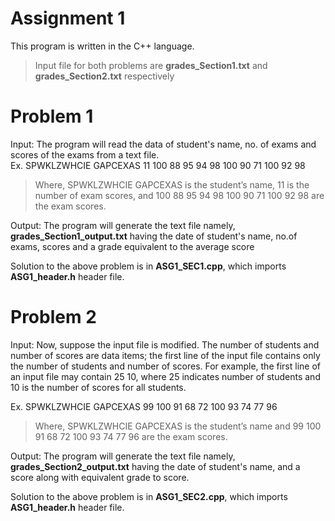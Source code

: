 # Assignment 1
This program is written in the C++ language.
<br>
>Input file for both problems are **grades_Section1.txt** and **grades_Section2.txt** respectively

# Problem 1

Input: The program will read the data of student's name, no. of exams and scores of the exams from a text file.
<br>
Ex. SPWKLZWHCIE GAPCEXAS 11 100 88 95 94 98 100 90 71 100 92 98<br>
>Where,
  SPWKLZWHCIE GAPCEXAS is the student’s name, 11 is the number of exam scores, and
  100 88 95 94 98 100 90 71 100 92 98 are the exam scores.
<!-- 
Which will be converted to an array saperated by a space which look like
["SPWKLZWHCIE", "GAPCEXAS", "11", "100", "88", "95", "94", "98", "100", "90", "71", "100", "92", "98"]

Another function will check that whether the element of the array is a string or a number and will be distribute accordingly.
The first integer value will be consider as a no. of exams and remaining will be the scores of the exam.

The average and a grade will be calculated based on the scores and will be save to a file namely, **grades_Section1_output.txt** -->

Output: The program will generate the text file namely, **grades_Section1_output.txt** having the date of student's name, no.of exams, scores and a grade equivalent to the average score

Solution to the above problem is in **ASG1_SEC1.cpp**, which imports **ASG1_header.h** header file.

# Problem 2

Input: Now, suppose the input file is modified. The number of students and number of scores are data items; the first line of the input file contains only the
number of students and number of scores. For example, the first line of an input file may contain 25 10, where 25 indicates number of students and 10 is the number of scores for all students.
 

Ex. SPWKLZWHCIE GAPCEXAS  99 100 91 68 72 100 93 74 77 96
>Where,
SPWKLZWHCIE GAPCEXAS is the student’s name and
99 100 91 68 72 100 93 74 77 96 are the exam scores.
<!-- 

A 2-D (25* 10)array will store the scores of all students and 
1-D array will store the name of students
Another 1-D array will store the average score according to the exam 
 
Then, the grade was counted according to diffrence of the average score and student's score-->
 
Output: The program will generate the text file namely, **grades_Section2_output.txt** having the date of student's name, and a score along with equivalent grade to score.

Solution to the above problem is in **ASG1_SEC2.cpp**, which imports **ASG1_header.h** header file.





